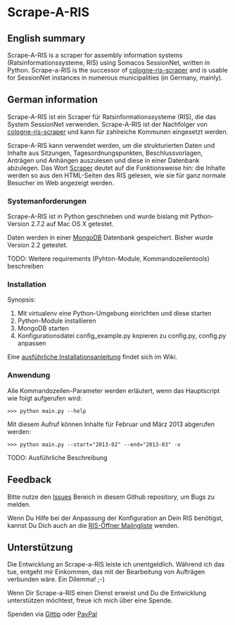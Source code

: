 # Scrape-A-RIS

## English summary

Scrape-A-RIS is a scraper for assembly information systems (Ratsinformationssysteme, RIS)
using Somacos SessionNet, written in Python. Scrape-a-RIS is the successor of 
[cologne-ris-scraper](https://github.com/marians/cologne-ris-scraper) and is usable
for SessionNet instances in numerous municipalities (in Germany, mainly).


## German information

Scrape-A-RIS ist ein Scraper für Ratsinformationssysteme (RIS), die das System SessionNet 
verwenden. Scrape-A-RIS ist der Nachfolger von [cologne-ris-scraper](https://github.com/marians/cologne-ris-scraper)
und kann für zahlreiche Kommunen eingesetzt werden.

Scrape-A-RIS kann verwendet werden, um die strukturierten Daten und Inhalte aus Sitzungen, Tagesordnungspunkten,
Beschlussvorlagen, Anträgen und Anhängen auszulesen und diese in einer Datenbank abzulegen. Das Wort [Scraper](http://de.wikipedia.org/wiki/Screen_Scraping)
deutet auf die Funktionsweise hin: die Inhalte werden so aus den HTML-Seiten des RIS gelesen, wie sie für ganz
normale Besucher im Web angezeigt werden.

### Systemanforderungen

Scrape-A-RIS ist in Python geschrieben und wurde bislang mit Python-Version 2.7.2 auf Mac OS X getestet.

Daten werden in einer [MongoDB](http://www.mongodb.org/) Datenbank gespeichert. Bisher wurde Version 2.2 getestet.

TODO: Weitere requirements (Pyhton-Module, Kommandozeilentools) beschreiben

### Installation

Synopsis:

1. Mit virtualenv eine Python-Umgebung einrichten und diese starten
2. Python-Module installieren
3. MongoDB starten
4. Konfigurationsdatei config_example.py kopieren zu config.py, config.py anpassen

Eine [ausführliche Installationsanleitung](https://github.com/marians/scrape-a-ris/wiki/Installation) findet sich im Wiki.

### Anwendung

Alle Kommandozeilen-Parameter werden erläutert, wenn das Hauptscript wie folgt aufgerufen wird:

    >>> python main.py --help

Mit diesem Aufruf können Inhalte für Februar und März 2013 abgerufen werden:

    >>> python main.py --start="2013-02" --end="2013-03" -v


TODO: Ausführliche Beschreibung


## Feedback

Bitte nutze den [Issues](https://github.com/marians/scrape-a-ris/issues) Bereich in diesem Github repository, um
Bugs zu melden.

Wenn Du Hilfe bei der Anpassung der Konfiguration an Dein RIS benötigst, kannst Du Dich auch an die [RIS-Öffner
Mailngliste](https://groups.google.com/group/ris-oeffner/) wenden.


## Unterstützung

Die Entwicklung an Scrape-a-RIS leiste ich unentgeldlich. Während ich das tue, entgeht mir Einkommen, das mit
der Bearbeitung von Aufträgen verbunden wäre. Ein Dilemma! ;-)

Wenn Dir Scrape-a-RIS einen Dienst erweist und Du die Entwicklung unterstützen möchtest,
freue ich mich über eine Spende.

Spenden via [Gittip](https://www.gittip.com/marians/) oder [PayPal](https://www.paypal.com/cgi-bin/webscr?cmd=_s-xclick&hosted_button_id=NJF88AWULCKCQ)
